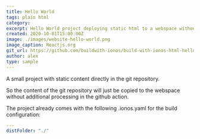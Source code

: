 ```yaml
---
title: Hello World
tags: plain html
category: 
excerpt: Hello World project deploying static html to a webspace without build step
created: 2020-10-01T15:00:00Z
image: ./images/website-hello-world.png
image_caption: Reactjs.org
git_url: https://github.com/buildwith-ionos/build-with-ionos-html-hello-world
author: alex
type: sample
---
```

A small project with static content directly in the git repository. 

So the content of the git repository will just be copied to the webspace without additional processing in the github action.

The project already comes with the following .ionos.yaml for the build configuration:
```yaml
---
distFolder: "./"
```
